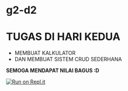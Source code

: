 # g2-d2

<H1> TUGAS DI HARI KEDUA</H1>

- MEMBUAT KALKULATOR
- DAN MEMBUAT SISTEM CRUD SEDERHANA

**SEMOGA MENDAPAT NILAI BAGUS :D**


[![Run on Repl.it](https://repl.it/badge/github/asep10001/g2-d2)](https://repl.it/github/asep10001/g2-d2)